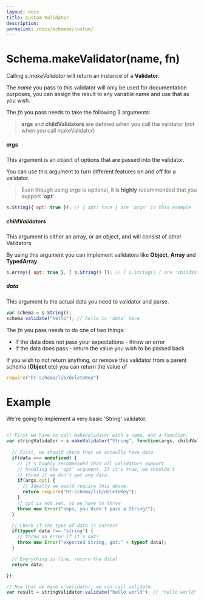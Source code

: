 ```yaml
---
layout: docs
title: Custom Validator
description: 
permalink: /docs/schemas/custom/
---
```


# Schema.makeValidator(name, fn)

Calling *s.makeValidator* will return an instance of a **Validator**.

The *name* you pass to this validator will only be used for documentation purposes, you can assign the result to any variable name and use that as you wish.

The *fn* you pass needs to take the following 3 arguments:

<blockquote class="ht-callout ht-callout-info">
  <p>
    <b>args</b> and <b>childValidators</b> are defined when you call the validator (not when you call makeValidator)
  </p>
</blockquote>

##### args

This argument is an object of options that are passed into the validator.

You can use this argument to turn different features on and off for a validator.

<blockquote class="ht-callout ht-callout-warning">
  <p>
    Even though using <i>args</i> is optional, it is <b>highly</b> recommended that you support '<b>opt</b>'.
  </p>
</blockquote>

```js
s.String({ opt: true }); // { opt: true } are 'args' in this example
```

##### childValidators

This argument is either an array, or an object, and will consist of other Validators.

By using this argument you can implement validators like **Object**, **Array** and **TypedArray**.

```js
s.Array({ opt: true }, [ s.String() ]); // [ s.String() ] are 'childValidators' in this example
```

##### data

This argument is the actual data you need to validator and parse.

```js
var schema = s.String();
schema.validate("hello"); // hello is 'data' here
```

The *fn* you pass needs to do one of two things:

* If the data does not pass your expectations - throw an error
* If the data does pass - return the value you wish to be passed back

If you wish to not return anything, or remove this validator from a parent schema (**Object** etc) you can return the value of

```js
require("ht-schema/lib/deleteKey")
```

# Example

We're going to implement a very basic 'String' validator.

```js

// First we have to call makeValidator with a name, and a function.
var stringValidator = s.makeValidator("String", function(args, childValidators, data) {
  
  // First, we should check that we actually have data
  if(data === undefined) {
    // It's highly recommended that all validators support
    // handling the 'opt' argument. If it's true, we shouldn't
    // throw if we don't get any data.
    if(args.opt) {
      // Ideally we would require this above.
      return require("ht-schema/lib/deleteKey");
    }
    // opt is not set, so we have to throw
    throw new Error("oops, you didn't pass a String!");
  }

  // Check if the type of data is correct
  if(typeof data !== "string") {
    // throw an error if it's not!
    throw new Error("expected String, got:" + typeof data);
  }

  // Everything is fine, return the data!
  return data;

});

// Now that we have a validator, we can call validate.
var result = stringValidator.validate("hello world"); // "hello world"
```
